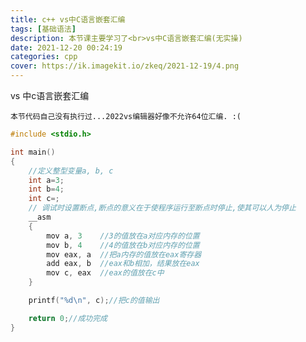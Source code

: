 ```yaml
---
title: c++ vs中C语言嵌套汇编
tags: [基础语法]
description: 本节课主要学习了<br>vs中C语言嵌套汇编(无实操)
date: 2021-12-20 00:24:19
categories: cpp
cover: https://ik.imagekit.io/zkeq/2021-12-19/4.png
---
```

vs 中c语言嵌套汇编

`本节代码自己没有执行过...2022vs编辑器好像不允许64位汇编. :(`

```c++
#include <stdio.h>

int main()
{
	//定义整型变量a, b, c
	int a=3;
	int b=4;
	int c=;
	// 调试时设置断点,断点的意义在于使程序运行至断点时停止,使其可以人为停止
	__asm
	{
		mov a, 3	//3的值放在a对应内存的位置
		mov b, 4	//4的值放在b对应内存的位置
		mov eax, a	//把a内存的值放在eax寄存器
		add eax, b	//eax和b相加，结果放在eax
		mov c, eax	//eax的值放在c中
	}

	printf("%d\n", c);//把c的值输出

	return 0;//成功完成
}

```

